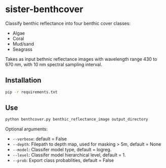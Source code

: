 # sister-benthcover

Classify benthic reflectance into four benthic cover classes:

- Algae
- Coral
- Mud/sand
- Seagrass

Takes as input bethnic reflectance images with wavelength range 430 to 670 nm, with 10 nm spectral sampling interval.

## Installation

```bash
pip -r requirements.txt
```

## Use

```bash
python benthcover.py benthic_reflectance_image output_directory
```

Optional arguments:

- `--verbose`: default = False
- `--depth`: Filepath to depth map, used for masking > 5m, default = None
- `--model`: Classifer model type, default = logreg.
- `--level`: Classifer model hierarchical level, default = 1.
- `--prob`: Export class probablities, default = False


